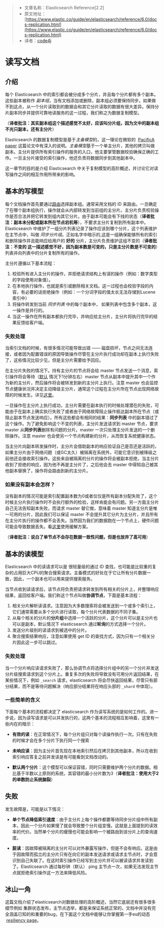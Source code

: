 >* 文章名称：Elasticsearch Reference[2.2]
>* 原文地址：[https://www.elastic.co/guide/en/elasticsearch/reference/6.0/docs-replication.html](https://www.elastic.co/guide/en/elasticsearch/reference/6.0/docs-replication.html)
>* 译者：[code4j](https://github.com/rpgmakervx)


# 读写文档

## 介绍

每个 Elasticsearch 中的索引都会被分成多个分片，并且每个分片都有多个副本。这些副本被称作 *副本组*，当有文档添加或删除，副本组必须要保持同步。如果做不到这点，从一个分片读取到的数据会和其它分片读取的数据有很大差异。保持分片副本同步并提供可靠地读服务的这一过程，我们称之为数据复制模型。

（**译者批注：其实副本组这个描述感觉不太好，应该叫分片组，因为文中的副本组不光只副本，还有主分片**）

Elasticsearch 的数据复制模型是基于*主备模型*的，这一理论在微软的  [PacificA paper](https://www.microsoft.com/en-us/research/publication/pacifica-replication-in-log-based-distributed-storage-systems/) 这篇论文中有深入的说明。*主备模型*基于一个单主分片，其他的拷贝叫做副本。主分片提供所有索引操作的服务的入口，他主要掌管数据校验确保正确的工作。一旦主分片接受的索引操作，他还负责将数据同步到其他副本中。

这一章节的目的是介绍 Elasticsearch 中关于复制模型的高阶概述，并讨论它对读写操作之间的相互作用所带来的影响。

## 基本的写模型

每个文档操作首先要通过[路由](https://www.elastic.co/guide/en/elasticsearch/reference/current/docs-index_.html#index-routing)选择副本组。通常采用文档的 ID 来路由。一旦确定了在哪个副本组执行，操作就会从内部转发到当前组的主分片。主分片负责校验操作是否合法并把它转发到组内其它分片。由于副本可能会有下线的状态（**译者批注：副本未分配或副本所在节点宕机等**），不要求主分片复制到所有副本中。Elasticsearch 中维护了一组分片列表记录了操作应该到哪个分片，这个列表维护在主节点中，叫做 *同步分片组*。正如名字中暗示的,这是一组确保能够所有的索引和删除操作并且能响应给用户的 **好的** 分片，主分片负责维护这组不变的（**译者批注：不变的 这一描述感觉不好，因为副本数是可变的，只是主分片数是不可变的**）列表并向列表中的分片复制所有的操作。

主分片遵循以下基本流程：

 1. 校验所有进入主分片的操作，并拒绝请求结构上有误的操作（例如：数字类型的字段使用对象值）。
 2. 在本地执行操作，也就是索引或删除相关文档。这一过程也会校验字段的内容，有必要的话拒绝操作（例如：一个分词字段的值太长无法存储到Lucene索引中）
 3. 将操作转发到当前 *同步列表* 中的每个副本中， 如果列表中包含多个副本，这一操作是并行的。
 4. 当这一操作在所有副本都执行完毕，并响应给主分片，主分片将执行完毕的结果反馈给客户端。

### 失败处理

当索引文档的时候，有很多情况可能导致出错 —— 磁盘损坏，节点之间无法连接，或者因为配置错误的原因导致操作尽管在主分片执行成功却在副本上执行失败了，这些情况比较少见，但是主分片需要给予回应。

在主分片失败的情况下。持有主分片的节点将会给 master 节点发送一个消息，索引操作将会等待（[默认](https://www.elastic.co/guide/en/elasticsearch/reference/current/index-modules.html#dynamic-index-settings "Dynamic index settingsedit")
情况下1分钟左右）master 节点从副本中提升其中一个作为新的主分片，然后操作将会被转发到新的主分片上执行。注意 master 也会监控节点健康状况并决定主动降级主分片，通常这个过程在主分片所在节点出现网络故障的时候发生。详见[这里](https://www.elastic.co/guide/en/elasticsearch/reference/current/docs-replication.html#demoted-primary)。

一旦操作在主分片上执行成功，主分片需要在副本执行的时候处理潜在的失败，可能由于在副本上确实执行失败了或者由于网络故障阻止操作抵达副本所在节点（或阻止副本节点发送响应）。所有这些都会有相同的结果：**同步列表** 中的副本错过了这个操作。为了避免影响这个不变的列表，主分片发送请求到 master 节点，要求 master 从**同步列表**删除有问题的分片。master 一次只处理主分片发送的一个删除操作。注意
 master 也会使另一个节点构建新的分片，从而恢复系统健康状态。
 
当主分片向副本转发操作时，主分片会借助副本的响应验证自己是否还是活跃的，如果主分片由于网络问题（或GC太久）被隔离在系统外，可能它意识到被降级之前他还会接收索引操作。这些来自被隔离的分片的操作将会被副本拒绝，当主分片收到了拒绝的响应，因为他不再是主分片了，之后他会去 master 中得知自己被其他副本替换了，操作将会路由到新的主分片。

### 如果没有副本会怎样？
没有副本的情况可能是索引配置副本数为0或者仅仅是所有副本分配失败了，这个时候主分片执行操作时不会执行额外的检验，这样肯能会有问题。另一方面主分片自己无法告知副本失败，而请求 master 替它做，意味着 master 知道主分片是唯一可用的分片，因此我们可以保证 master 不会提升其它分片为主分片，并且所有在主分片执行的操作都不会丢失。当然因为我们的数据跑在一个节点上，硬件问题可能会导致数据丢失。看[这里](https://www.elastic.co/guide/en/elasticsearch/reference/current/docs-index_.html#index-wait-for-active-shards)使用缓解方案。

（**译者批注：说白了单节点不会存在数据一致性问题，但是也放弃了高可用**）

## 基本的读模型

Elasticsearch 中的读请求可以是 很轻量级的通过 ID 查找，也可能是比较重的复杂的占用巨大CPU的聚合搜索请求。主备模式的好处在于它让所有分片数据一致，因此，一个副本也可以用来提供搜索服务。

当节点收到读请求后，该节点将负责把请求转发到所有相关的分片上，并整理响应结果，返回给客户端。我们称这个节点叫做**协调节点**，下面是基本流程：

1. 相关分片解析读请求。注意因为大多数搜索将会被发送到一个或多个索引上，它们通常需要从多个分片进行读取，每个分片代表数据的不同子集。
2. 从每个相关的分片的**分片组**中选择一个活跃的分片，这个分片可以是主分片也可以是副本，默认情况下 elasticsearch 通过**轮询**的方式选择一个分片。
3. 发送分片级别的读请求到被选中的分片。
4. 聚合搜索结果响应，注意如果使用 get ID 的查找方式，因为只有一个相关分片因此这一步可以跳过。

### 失败处理

当一个分片响应读请求失败了，那么协调节点将选择分片组中的另一个分片并发送分片级搜索请求到这个分片上。重复多次的失败将导致没有可用分片返回结果，在某些情况下，例如 `_search` 
请求，elasticsearch 将会尽快返回结果，尽管只有部分结果，而不是等待问题解决（响应部分结果将在响应头部的 `_shard` 中体现）。

### 一些简单的含义

下面每个基本的流程都决定了 elasticsearch 作为读写系统的是如何工作的。进一步说，因为读写请求是可以并发执行的，这两个基本的流程相互影响着，这里有一些内在的暗示：

- **有效的读**：在正常情况下，每个分片组只对每个读操作执行一次。只有在失败的时候才会在多个分片下执行同一个搜索

- **未响应读**：因为主分片首先现在本地索引然后在拷贝到其他副本，所以在收到索引响应答复之前并发读是有可能看到文档改动的。

- **默认两个分片**：这个模型可以保证容错，同时只需要维护两个分片的数据。相比基于半数以上原则的系统，其容错的最小分片数为3（**译者批注：使用大于2的单数防止系统脑裂**）

## 失败

发生故障是，可能是以下情况：

- **单个节点降低索引速度**：由于主分片上每个操作都要等待同步分片组中所有副本，因此一个分片如果慢了就会导致整个分片组变慢。这就是上面提到的读效率的代价。当然单个分片的缓慢也可能会影响一个被路由到该分片上的查询速度。

- **脏读**：因故障被隔离的主分片可以对外暴露写操作，但是不会有响应。这是由于因故障而孤立的主分片只有在向它的副本发送请求或请求主节点时，才会意识到自己失联了。在这时索引操作已经写到主分片并可以被读请求并发读到了。Elasticsearch 通过每秒钟（默认） ping 主节点一次，如果无法发现主节点就拒绝索引操作这一方法来降低风险。

## 冰山一角

这篇文档介绍了elasticsearch对数据处理的高阶概述，当然它底层还有很多很多细节例如 集群状态发布，主节点选举，都是来保证系统正常的，文档中并没有完全涵盖已知的和重要的bug，在下面这个文档中能够让你掌握第一手es的动态  [resiliency page](https://www.elastic.co/guide/en/elasticsearch/resiliency/current/index.html)。





